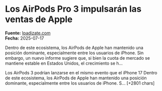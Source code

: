 # Los AirPods Pro 3 impulsarán las ventas de Apple

**Fuente:** [Ipadizate.com](https://ipadizate.com/airpods/los-airpods-pro-3-impulsaran-las-ventas-de-apple)  
**Fecha:** 2025-07-17

Dentro de este ecosistema, los AirPods de Apple han mantenido una posición dominante, especialmente entre los usuarios de iPhone. Sin embargo, un nuevo informe sugiere que, si bien la cuota de mercado se mantiene estable en Estados Unidos, el crecimiento se h…

Los AirPods 3 podrían lanzarse en el mismo evento que el iPhone 17
Dentro de este ecosistema, los AirPods de Apple han mantenido una posición dominante, especialmente entre los usuarios de iPhone. S… [+2801 chars]
